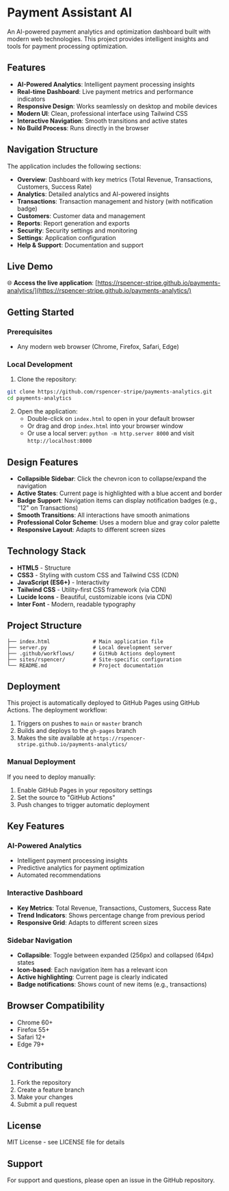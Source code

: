 # Payment Assistant AI

An AI-powered payment analytics and optimization dashboard built with modern web technologies. This project provides intelligent insights and tools for payment processing optimization.

## Features

- **AI-Powered Analytics**: Intelligent payment processing insights
- **Real-time Dashboard**: Live payment metrics and performance indicators
- **Responsive Design**: Works seamlessly on desktop and mobile devices
- **Modern UI**: Clean, professional interface using Tailwind CSS
- **Interactive Navigation**: Smooth transitions and active states
- **No Build Process**: Runs directly in the browser

## Navigation Structure

The application includes the following sections:

- **Overview**: Dashboard with key metrics (Total Revenue, Transactions, Customers, Success Rate)
- **Analytics**: Detailed analytics and AI-powered insights
- **Transactions**: Transaction management and history (with notification badge)
- **Customers**: Customer data and management
- **Reports**: Report generation and exports
- **Security**: Security settings and monitoring
- **Settings**: Application configuration
- **Help & Support**: Documentation and support

## Live Demo

🌐 **Access the live application**: [https://rspencer-stripe.github.io/payments-analytics/](https://rspencer-stripe.github.io/payments-analytics/)

## Getting Started

### Prerequisites

- Any modern web browser (Chrome, Firefox, Safari, Edge)

### Local Development

1. Clone the repository:
```bash
git clone https://github.com/rspencer-stripe/payments-analytics.git
cd payments-analytics
```

2. Open the application:
   - Double-click on `index.html` to open in your default browser
   - Or drag and drop `index.html` into your browser window
   - Or use a local server: `python -m http.server 8000` and visit `http://localhost:8000`

## Design Features

- **Collapsible Sidebar**: Click the chevron icon to collapse/expand the navigation
- **Active States**: Current page is highlighted with a blue accent and border
- **Badge Support**: Navigation items can display notification badges (e.g., "12" on Transactions)
- **Smooth Transitions**: All interactions have smooth animations
- **Professional Color Scheme**: Uses a modern blue and gray color palette
- **Responsive Layout**: Adapts to different screen sizes

## Technology Stack

- **HTML5** - Structure
- **CSS3** - Styling with custom CSS and Tailwind CSS (CDN)
- **JavaScript (ES6+)** - Interactivity
- **Tailwind CSS** - Utility-first CSS framework (via CDN)
- **Lucide Icons** - Beautiful, customizable icons (via CDN)
- **Inter Font** - Modern, readable typography

## Project Structure

```
├── index.html              # Main application file
├── server.py               # Local development server
├── .github/workflows/      # GitHub Actions deployment
├── sites/rspencer/         # Site-specific configuration
└── README.md               # Project documentation
```

## Deployment

This project is automatically deployed to GitHub Pages using GitHub Actions. The deployment workflow:

1. Triggers on pushes to `main` or `master` branch
2. Builds and deploys to the `gh-pages` branch
3. Makes the site available at `https://rspencer-stripe.github.io/payments-analytics/`

### Manual Deployment

If you need to deploy manually:

1. Enable GitHub Pages in your repository settings
2. Set the source to "GitHub Actions"
3. Push changes to trigger automatic deployment

## Key Features

### AI-Powered Analytics
- Intelligent payment processing insights
- Predictive analytics for payment optimization
- Automated recommendations

### Interactive Dashboard
- **Key Metrics**: Total Revenue, Transactions, Customers, Success Rate
- **Trend Indicators**: Shows percentage change from previous period
- **Responsive Grid**: Adapts to different screen sizes

### Sidebar Navigation
- **Collapsible**: Toggle between expanded (256px) and collapsed (64px) states
- **Icon-based**: Each navigation item has a relevant icon
- **Active highlighting**: Current page is clearly indicated
- **Badge notifications**: Shows count of new items (e.g., transactions)

## Browser Compatibility

- Chrome 60+
- Firefox 55+
- Safari 12+
- Edge 79+

## Contributing

1. Fork the repository
2. Create a feature branch
3. Make your changes
4. Submit a pull request

## License

MIT License - see LICENSE file for details

## Support

For support and questions, please open an issue in the GitHub repository.
